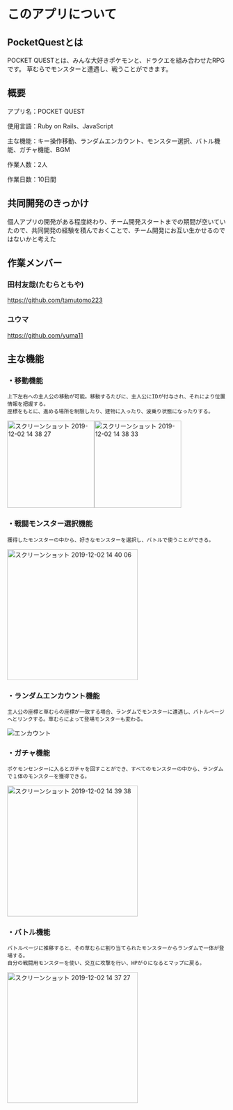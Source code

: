 # このアプリについて

## PocketQuestとは
POCKET QUESTとは、みんな大好きポケモンと、ドラクエを組み合わせたRPGです。
草むらでモンスターと遭遇し、戦うことができます。

## 概要
  アプリ名：POCKET QUEST
  
  使用言語：Ruby on Rails、JavaScript
  
  主な機能：キー操作移動、ランダムエンカウント、モンスター選択、バトル機能、ガチャ機能、BGM
  
  作業人数：2人
  
  作業日数：10日間


## 共同開発のきっかけ
  個人アプリの開発がある程度終わり、チーム開発スタートまでの期間が空いていたので、共同開発の経験を積んでおくことで、チーム開発にお互い生かせるのではないかと考えた

## 作業メンバー
  ### 田村友哉(たむらともや)
  <https://github.com/tamutomo223>

  ### ユウマ
  <https://github.com/yuma11>


## 主な機能

### ・移動機能

    上下左右への主人公の移動が可能。移動するたびに、主人公にIDが付与され、それにより位置情報を把握する。
    座標をもとに、進める場所を制限したり、建物に入ったり、波乗り状態になったりする。

<img width="200" alt="スクリーンショット 2019-12-02 14 38 27" src="https://user-images.githubusercontent.com/57092560/71317990-7fd85100-24cd-11ea-9f33-707c0bb4013c.png"><img width="200" alt="スクリーンショット 2019-12-02 14 38 33" src="https://user-images.githubusercontent.com/57092560/71317991-7fd85100-24cd-11ea-8234-fe6a05ce3d6f.png">

### ・戦闘モンスター選択機能

    獲得したモンスターの中から、好きなモンスターを選択し、バトルで使うことができる。

<img width="300" alt="スクリーンショット 2019-12-02 14 40 06" src="https://user-images.githubusercontent.com/57092560/71317993-8070e780-24cd-11ea-8be4-5d0ec391c86c.png">




### ・ランダムエンカウント機能

    主人公の座標と草むらの座標が一致する場合、ランダムでモンスターに遭遇し、バトルページへとリンクする。草むらによって登場モンスターも変わる。

![エンカウント](https://user-images.githubusercontent.com/57092560/71320404-161c6f00-24ee-11ea-8fd5-5f2bd01e6949.png)



### ・ガチャ機能

    ポケモンセンターに入るとガチャを回すことができ、すべてのモンスターの中から、ランダムで１体のモンスターを獲得できる。

<img width="300" alt="スクリーンショット 2019-12-02 14 39 38" src="https://user-images.githubusercontent.com/57092560/71317992-8070e780-24cd-11ea-867b-cc09f71839d7.png">    

### ・バトル機能

    バトルページに推移すると、その草むらに割り当てられたモンスターからランダムで一体が登場する。
    自分の戦闘用モンスターを使い、交互に攻撃を行い、HPが０になるとマップに戻る。

<img width="300" alt="スクリーンショット 2019-12-02 14 37 27" src="https://user-images.githubusercontent.com/57092560/71317989-7fd85100-24cd-11ea-98f8-fb377d3e548e.png">


